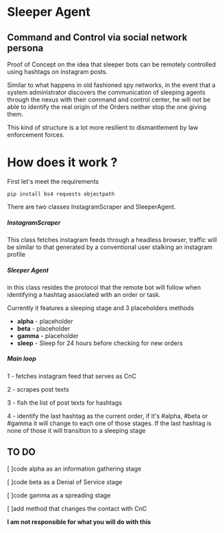 # Sleeper Agent

## Command and Control via social network persona

Proof of Concept on the idea that sleeper bots can be remotely controlled using hashtags on instagram posts.

Similar to what happens in old fashioned spy networks, in the event that a system administrator discovers the communication of sleeping agents through the nexus with their command and control center, he will not be able to identify the real origin of the Orders neither stop the one giving them.

This kind of structure is a lot more resilient to dismantlement by law enforcement forces.


# How does it work ?

First let's meet the requirements 

`pip install bs4 requests objectpath`


There are two classes InstagramScraper and SleeperAgent.

##### InstagramScraper

This class fetches instagram feeds through a headless browser, traffic will be similar to that generated by a conventional user stalking an instagram profile

##### Sleeper Agent

in this class resides the protocol that the remote bot will follow when identifying a hashtag associated with an order or task.

Currently it features a sleeping stage and 3 placeholders methods 
- **alpha** -  placeholder
- **beta** - placeholder
- **gamma** - placeholder
- **sleep** - Sleep for 24 hours before checking for new orders

##### Main loop

1 - fetches instagram feed that serves as CnC

2 - scrapes post texts

3 - fish the list of post texts for hashtags

4 - identify the last hashtag as the current order, if it's #alpha, #beta or #gamma it will change to each one of those stages. If the last hashtag is none of those it will transition to a sleeping stage 


## TO DO
[ ]code alpha as an information gathering stage

[ ]code beta as a Denial of Service stage

[ ]code gamma as a spreading stage

[ ]add method that changes the contact with CnC

**I am not responsible for what you will do with this**

